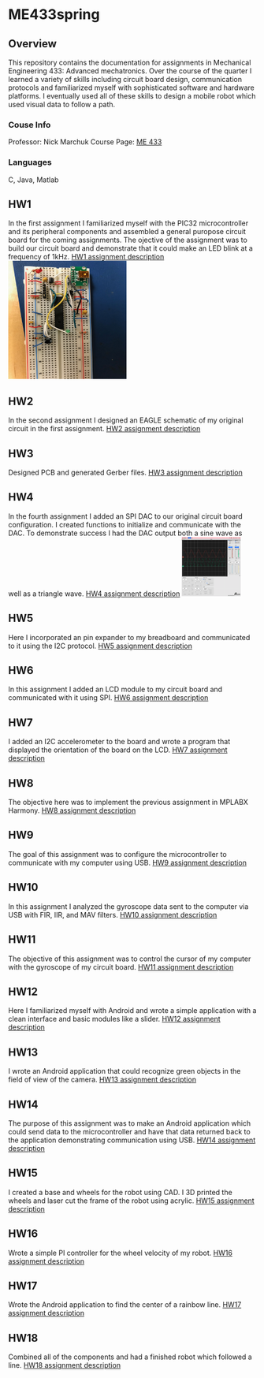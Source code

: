 # ME433spring
## Overview
This repository contains the documentation for assignments in Mechanical Engineering 433: Advanced mechatronics. Over the course of the quarter I learned a variety of skills including circuit board design, communication protocols and familiarized myself with sophisticated software and hardware platforms. I eventually used all of these skills to design a mobile robot which used visual data to follow a path. 
### Couse Info
Professor: Nick Marchuk
Course Page: [ME 433](https://github.com/ndm736/ME433_2018/wiki)
### Languages
C, Java, Matlab
## HW1
In the first assignment I familiarized myself with the PIC32 microcontroller and its peripheral components and assembled a general puropose circuit board for the coming assignments. The ojective of the assignment was to build our circuit board and demonstrate that it could make an LED blink at a frequency of 1kHz. [HW1 assignment description](https://github.com/ndm736/ME433_2018/wiki/HW1)
<img src="https://github.com/rohananthony95/me433spring/blob/master/HW1/hw1breadb.JPG"  width="240" height="240">
## HW2
In the second assignment I designed an EAGLE schematic of my original circuit in the first assignment. [HW2 assignment description](https://github.com/ndm736/ME433_2018/wiki/HW2)
## HW3
Designed PCB and generated Gerber files. [HW3 assignment description](https://github.com/ndm736/ME433_2018/wiki/HW3)
## HW4
In the fourth assignment I added an SPI DAC to our original circuit board configuration. I created functions to initialize and communicate with the DAC. To demonstrate success I had the DAC output both a sine wave as well as a triangle wave. [HW4 assignment description](https://github.com/ndm736/ME433_2018/wiki/HW4) 
<img src="https://github.com/rohananthony95/me433spring/blob/master/HW4/hw4.png"  width="120" height="120">
## HW5
Here I incorporated an pin expander to my breadboard and communicated to it using the I2C protocol. [HW5 assignment description](https://github.com/ndm736/ME433_2018/wiki/HW5)
## HW6
In this assignment I added an LCD module to my circuit board and communicated with it using SPI. [HW6 assignment description](https://github.com/ndm736/ME433_2018/wiki/HW6)
## HW7
I added an I2C accelerometer to the board and wrote a program that displayed the orientation of the board on the LCD. [HW7 assignment description](https://github.com/ndm736/ME433_2018/wiki/HW7)
## HW8
The objective here was to implement the previous assignment in MPLABX Harmony. [HW8 assignment description](https://github.com/ndm736/ME433_2018/wiki/HW9)
## HW9
The goal of this assignment was to configure the microcontroller to communicate with my computer using USB. [HW9 assignment description](https://github.com/ndm736/ME433_2018/wiki/HW9)
## HW10
In this assignment I analyzed the gyroscope data sent to the computer via USB with FIR, IIR, and MAV filters. 
[HW10 assignment description](https://github.com/ndm736/ME433_2018/wiki/HW10)
## HW11
The objective of this assignment was to control the cursor of my computer with the gyroscope of my circuit board. [HW11 assignment description](https://github.com/ndm736/ME433_2018/wiki/HW11)
## HW12
Here I familiarized myself with Android and wrote a simple application with a clean interface and basic modules like a slider.
[HW12 assignment description](https://github.com/ndm736/ME433_2018/wiki/HW12)
## HW13
I wrote an Android application that could recognize green objects in the field of view of the camera. 
[HW13 assignment description](https://github.com/ndm736/ME433_2018/wiki/HW13)
## HW14
The purpose of this assignment was to make an Android application which could send data to the microcontroller and have that data returned back to the application demonstrating communication using USB. [HW14 assignment description](https://github.com/ndm736/ME433_2018/wiki/HW14)
## HW15
I created a base and wheels for the robot using CAD. I 3D printed the wheels and laser cut the frame of the robot using acrylic. [HW15 assignment description](https://github.com/ndm736/ME433_2018/wiki/HW15)
## HW16
Wrote a simple PI controller for the wheel velocity of my robot. [HW16 assignment description](https://github.com/ndm736/ME433_2018/wiki/HW16)
## HW17
Wrote the Android application to find the center of a rainbow line. [HW17 assignment description](https://github.com/ndm736/ME433_2018/wiki/HW17)
## HW18
Combined all of the components and had a finished robot which followed a line. [HW18 assignment description](https://github.com/ndm736/ME433_2018/wiki/HW18)
